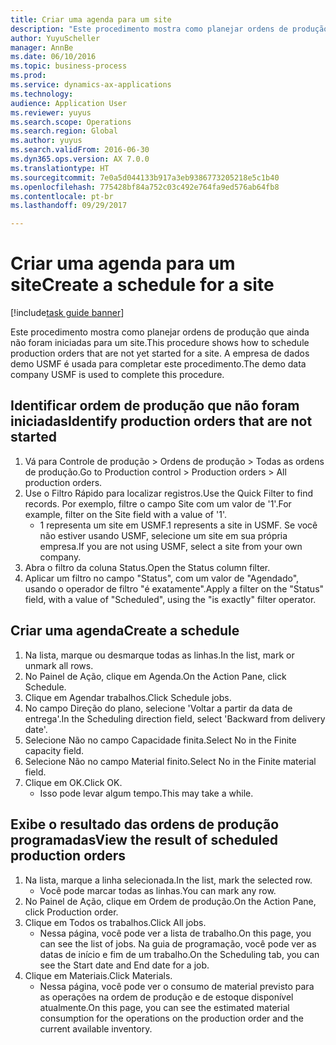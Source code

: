 ```yaml
--- 
title: Criar uma agenda para um site
description: "Este procedimento mostra como planejar ordens de produção que ainda não foram iniciadas para um site."
author: YuyuScheller
manager: AnnBe
ms.date: 06/10/2016
ms.topic: business-process
ms.prod: 
ms.service: dynamics-ax-applications
ms.technology: 
audience: Application User
ms.reviewer: yuyus
ms.search.scope: Operations
ms.search.region: Global
ms.author: yuyus
ms.search.validFrom: 2016-06-30
ms.dyn365.ops.version: AX 7.0.0
ms.translationtype: HT
ms.sourcegitcommit: 7e0a5d044133b917a3eb9386773205218e5c1b40
ms.openlocfilehash: 775428bf84a752c03c492e764fa9ed576ab64fb8
ms.contentlocale: pt-br
ms.lasthandoff: 09/29/2017

---
```

# <a name="create-a-schedule-for-a-site"></a><span data-ttu-id="dd842-103">Criar uma agenda para um site</span><span class="sxs-lookup"><span data-stu-id="dd842-103">Create a schedule for a site</span></span>

[!include[task guide banner](../../includes/task-guide-banner.md)]

<span data-ttu-id="dd842-104">Este procedimento mostra como planejar ordens de produção que ainda não foram iniciadas para um site.</span><span class="sxs-lookup"><span data-stu-id="dd842-104">This procedure shows how to schedule production orders that are not yet started for a site.</span></span>  <span data-ttu-id="dd842-105">A empresa de dados demo USMF é usada para completar este procedimento.</span><span class="sxs-lookup"><span data-stu-id="dd842-105">The demo data company USMF is used to complete this procedure.</span></span>


## <a name="identify-production-orders-that-are-not-started"></a><span data-ttu-id="dd842-106">Identificar ordem de produção que não foram iniciadas</span><span class="sxs-lookup"><span data-stu-id="dd842-106">Identify production orders that are not started</span></span>
1. <span data-ttu-id="dd842-107">Vá para Controle de produção > Ordens de produção > Todas as ordens de produção.</span><span class="sxs-lookup"><span data-stu-id="dd842-107">Go to Production control > Production orders > All production orders.</span></span>
2. <span data-ttu-id="dd842-108">Use o Filtro Rápido para localizar registros.</span><span class="sxs-lookup"><span data-stu-id="dd842-108">Use the Quick Filter to find records.</span></span> <span data-ttu-id="dd842-109">Por exemplo, filtre o campo Site com um valor de '1'.</span><span class="sxs-lookup"><span data-stu-id="dd842-109">For example, filter on the Site field with a value of '1'.</span></span>
    * <span data-ttu-id="dd842-110">1 representa um site em USMF.</span><span class="sxs-lookup"><span data-stu-id="dd842-110">1 represents a site in USMF.</span></span> <span data-ttu-id="dd842-111">Se você não estiver usando USMF, selecione um site em sua própria empresa.</span><span class="sxs-lookup"><span data-stu-id="dd842-111">If you are not using USMF, select a site from your own company.</span></span>  
3. <span data-ttu-id="dd842-112">Abra o filtro da coluna Status.</span><span class="sxs-lookup"><span data-stu-id="dd842-112">Open the Status column filter.</span></span>
4. <span data-ttu-id="dd842-113">Aplicar um filtro no campo "Status", com um valor de "Agendado", usando o operador de filtro "é exatamente".</span><span class="sxs-lookup"><span data-stu-id="dd842-113">Apply a filter on the "Status" field, with a value of "Scheduled", using the "is exactly" filter operator.</span></span>

## <a name="create-a-schedule"></a><span data-ttu-id="dd842-114">Criar uma agenda</span><span class="sxs-lookup"><span data-stu-id="dd842-114">Create a schedule</span></span>
1. <span data-ttu-id="dd842-115">Na lista, marque ou desmarque todas as linhas.</span><span class="sxs-lookup"><span data-stu-id="dd842-115">In the list, mark or unmark all rows.</span></span>
2. <span data-ttu-id="dd842-116">No Painel de Ação, clique em Agenda.</span><span class="sxs-lookup"><span data-stu-id="dd842-116">On the Action Pane, click Schedule.</span></span>
3. <span data-ttu-id="dd842-117">Clique em Agendar trabalhos.</span><span class="sxs-lookup"><span data-stu-id="dd842-117">Click Schedule jobs.</span></span>
4. <span data-ttu-id="dd842-118">No campo Direção do plano, selecione 'Voltar a partir da data de entrega'.</span><span class="sxs-lookup"><span data-stu-id="dd842-118">In the Scheduling direction field, select 'Backward from delivery date'.</span></span>
5. <span data-ttu-id="dd842-119">Selecione Não no campo Capacidade finita.</span><span class="sxs-lookup"><span data-stu-id="dd842-119">Select No in the Finite capacity field.</span></span>
6. <span data-ttu-id="dd842-120">Selecione Não no campo Material finito.</span><span class="sxs-lookup"><span data-stu-id="dd842-120">Select No in the Finite material field.</span></span>
7. <span data-ttu-id="dd842-121">Clique em OK.</span><span class="sxs-lookup"><span data-stu-id="dd842-121">Click OK.</span></span>
    * <span data-ttu-id="dd842-122">Isso pode levar algum tempo.</span><span class="sxs-lookup"><span data-stu-id="dd842-122">This may take a while.</span></span>  

## <a name="view-the-result-of-scheduled-production-orders"></a><span data-ttu-id="dd842-123">Exibe o resultado das ordens de produção programadas</span><span class="sxs-lookup"><span data-stu-id="dd842-123">View the result of scheduled production orders</span></span>
1. <span data-ttu-id="dd842-124">Na lista, marque a linha selecionada.</span><span class="sxs-lookup"><span data-stu-id="dd842-124">In the list, mark the selected row.</span></span>
    * <span data-ttu-id="dd842-125">Você pode marcar todas as linhas.</span><span class="sxs-lookup"><span data-stu-id="dd842-125">You can mark any row.</span></span>  
2. <span data-ttu-id="dd842-126">No Painel de Ação, clique em Ordem de produção.</span><span class="sxs-lookup"><span data-stu-id="dd842-126">On the Action Pane, click Production order.</span></span>
3. <span data-ttu-id="dd842-127">Clique em Todos os trabalhos.</span><span class="sxs-lookup"><span data-stu-id="dd842-127">Click All jobs.</span></span>
    * <span data-ttu-id="dd842-128">Nessa página, você pode ver a lista de trabalho.</span><span class="sxs-lookup"><span data-stu-id="dd842-128">On this page, you can see the list of jobs.</span></span> <span data-ttu-id="dd842-129">Na guia de programação, você pode ver as datas de início e fim de um trabalho.</span><span class="sxs-lookup"><span data-stu-id="dd842-129">On the Scheduling tab, you can see the Start date and End date for a job.</span></span>  
4. <span data-ttu-id="dd842-130">Clique em Materiais.</span><span class="sxs-lookup"><span data-stu-id="dd842-130">Click Materials.</span></span>
    * <span data-ttu-id="dd842-131">Nessa página, você pode ver o consumo de material previsto para as operações na ordem de produção e de estoque disponível atualmente.</span><span class="sxs-lookup"><span data-stu-id="dd842-131">On this page, you can see the estimated material consumption for the operations on the production order and the current available inventory.</span></span>  


